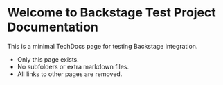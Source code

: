 # Welcome to Backstage Test Project Documentation

This is a minimal TechDocs page for testing Backstage integration.

- Only this page exists.
- No subfolders or extra markdown files.
- All links to other pages are removed.
